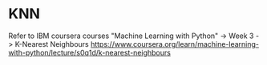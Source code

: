 # KNN 
Refer to IBM coursera courses "Machine Learning with Python" -> Week 3 -> K-Nearest Neighbours 
https://www.coursera.org/learn/machine-learning-with-python/lecture/s0q1d/k-nearest-neighbours
